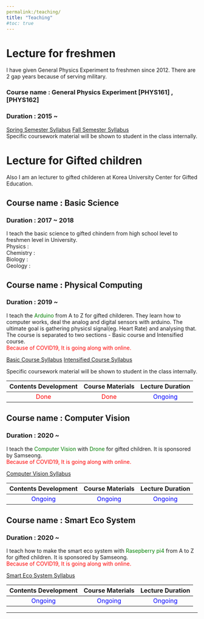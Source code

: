 ```yaml
---
permalink:/teaching/
title: "Teaching"
#toc: true
---
```

# Lecture for freshmen
I have given General Physics Experiment to freshmen since 2012. There are 2 gap years because of serving military.<br> 
### Course name : General Physics Experiment [PHYS161] , [PHYS162] 
### Duration : 2015 ~
[Spring Semester Syllabus](https://drive.google.com/file/d/1RP7xTZbjhLxsT4cYlGhZbmQQLngCOuJ0/view?usp=sharing, "Spring Semester Syllabus ") 
[Fall Semester Syllabus](https://drive.google.com/file/d/10knLGF3h7ewCRLDGaxZP9khXQ-0e7--Y/view?usp=sharing, "Fall Semester Syllabus ")<br> 
Specific coursework material will be shown to student in the class internally.

# Lecture for Gifted children
Also I am an lecturer to gifted childeren at Korea University Center for Gifted Education.
## Course name : Basic Science
### Duration : 2017 ~ 2018
I teach the basic science to gifted chindern from high school level to freshmen level in University. <br>
Physics : <br>
Chemistry : <br>
Biology : <br>
Geology : <br>
## Course name : Physical Computing
###  Duration : 2019 ~
I teach the <span style="color:green">Arduino</span>  from A to Z for gifted childeren. They learn how to computer works, deal the analog and digital sensors with arduino. The ultimate goal is gathering physicsl signal(eg. Heart Rate) and analysing that. <br>
The course is separated to two sections - Basic course and Intensified course.<br>
<span style="color:red">Because of COVID19, It is going along with online.</span>

[Basic Course Syllabus](https://drive.google.com/file/d/1RP7xTZbjhLxsT4cYlGhZbmQQLngCOuJ0/view?usp=sharing, "Basic Course Syllabus") 
[Intensified Course Syllabus](https://drive.google.com/file/d/10knLGF3h7ewCRLDGaxZP9khXQ-0e7--Y/view?usp=sharing, "Intensified Course Syllabus")<br> 

Specific coursework material will be shown to student in the class internally.

| Contents Development | Course Materials | Lecture Duration| 
| :------: | :----------: | :----------: | 
| <span style="color:red">Done</span> | <span style="color:red">Done</span>| <span style="color:blue">Ongoing</span>|

## Course name : Computer Vision
### Duration : 2020 ~
I teach the <span style="color:green">Computer Vision</span> with <span style="color:green">Drone</span>  for gifted children. It is sponsored by Samseong.<br>
<span style="color:red">Because of COVID19, It is going along with online.</span>

[Computer Vision Syllabus](https://drive.google.com/file/d/1RP7xTZbjhLxsT4cYlGhZbmQQLngCOuJ0/view?usp=sharing, "Computer Vision Syllabus")<br> 

| Contents Development | Course Materials | Lecture Duration| 
| :------: | :----------: | :----------: | 
| <span style="color:blue">Ongoing</span> | <span style="color:blue">Ongoing</span>| <span style="color:blue">Ongoing</span>|

## Course name : Smart Eco System
### Duration : 2020 ~
I teach how to make the smart eco system with  <span style="color:green">Rasepberry pi4</span>  from A to Z for gifted children. It is sponsored by Samseong.<br>
<span style="color:red">Because of COVID19, It is going along with online.</span>

[Smart Eco System Syllabus](https://drive.google.com/file/d/1RP7xTZbjhLxsT4cYlGhZbmQQLngCOuJ0/view?usp=sharing, "Smart Eco System Syllabus")<br> 

| Contents Development | Course Materials | Lecture Duration| 
| :------: | :----------: | :----------: | 
| <span style="color:blue">Ongoing</span> | <span style="color:blue">Ongoing</span>| <span style="color:blue">Ongoing</span>|

---

